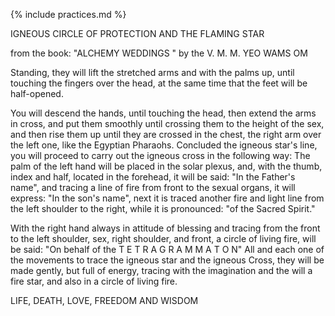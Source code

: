{% include practices.md %}

 IGNEOUS CIRCLE OF PROTECTION
AND THE FLAMING STAR 
	 
  	

from the book: "ALCHEMY WEDDINGS "
by the V. M. M. YEO WAMS OM 
	 


Standing, they will lift the stretched arms and with the palms up, until touching the fingers over the head, at the same time that the feet will be half-opened.

You will descend the hands, until touching the head, then extend the arms in cross, and put them smoothly until crossing them to the height of the sex, and then rise them up until they are crossed in the chest, the right arm over the left one, like the Egyptian Pharaohs.
Concluded the igneous star's line, you will proceed to carry out the igneous cross in the following way:
The palm of the left hand will be placed in the solar plexus, and, with the thumb, index and half, located in the forehead, it will be said: "In the Father's name", and tracing a line of fire from front to the sexual organs, it will express: "In the son's name", next it is traced another fire and light line from the left shoulder to the right, while it is pronounced: "of the Sacred Spirit."
	

With the right hand always in attitude of blessing and tracing from the front to the left shoulder, sex, right shoulder, and front, a circle of living fire, will be said: "On behalf of the T E T R A G R A M M A T O N"
All and each one of the movements to trace the igneous star and the igneous Cross, they will be made gently, but full of energy, tracing with the imagination and the will a fire star, and also in a circle of living fire.

LIFE,  DEATH,  LOVE,  FREEDOM  AND  WISDOM
